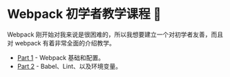 # Webpack 初学者教学课程 :school:

Webpack 刚开始对我来说是很困难的，所以我想要建立一个对初学者友善，而且对 webpack 有着非常全面的介绍教学。

- [Part 1](./part1) - Webpack 基础和配置。
- [Part 2](./part2) - Babel、Lint、以及环境变量。
